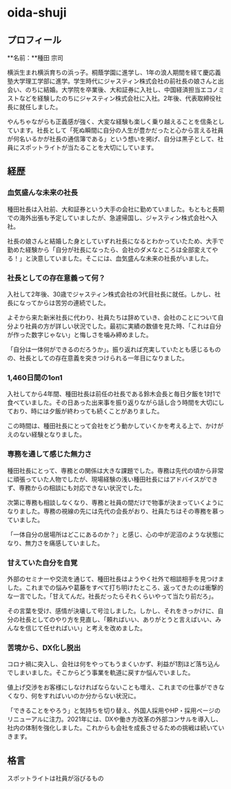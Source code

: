 # oida-shuji

## プロフィール

**名前：**種田 宗司

横浜生まれ横浜育ちの浜っ子。桐蔭学園に進学し、1年の浪人期間を経て慶応義塾大学理工学部に進学。学生時代にジャスティン株式会社の前社長の娘さんと出会い、のちに結婚。大学院を卒業後、大和証券に入社し、中国経済担当エコノミストなどを経験したのちにジャスティン株式会社に入社。2年後、代表取締役社長に就任しました。

やんちゃながらも正義感が強く、大変な経験も楽しく乗り越えることを信条としています。社長として「死ぬ瞬間に自分の人生が豊かだったと心から言える社員が何名いるかが社長の通信簿である」という想いを掲げ、自分は黒子として、社員にスポットライトが当たることを大切にしています。

## 経歴

### 血気盛んな未来の社長

種田社長は入社前、大和証券という大手の会社に勤めていました。もともと長期での海外出張も予定していましたが、急遽帰国し、ジャスティン株式会社へ入社。

社長の娘さんと結婚した身としていずれ社長になるとわかっていたため、大手で勤めた経験から「自分が社長になったら、会社のダメなところは全部変えてやる！」と決意していました。そこには、血気盛んな未来の社長がいました。

### 社長としての存在意義って何？

入社して2年後、30歳でジャスティン株式会社の3代目社長に就任。しかし、社長になってからは苦労の連続でした。

よそから来た新米社長に代わり、社員たちは辞めていき、会社のことについて自分より社員の方が詳しい状況でした。最初に実績の数値を見た時、「これは自分が作った数字じゃない」と悔しさを噛み締めました。

「自分は一体何ができるのだろうか」。振り返れば充実していたとも感じるものの、社長としての存在意義を突きつけられる一年目になりました。

### 1,460日間の1on1

入社してから4年間、種田社長は前任の社長である鈴木会長と毎日夕飯を1対1で食べていました。その日あった出来事を振り返りながら話し合う時間を大切にしており、時には夕飯が終わっても続くことがありました。

この時間は、種田社長にとって会社をどう動かしていくかを考える上で、かけがえのない経験となりました。

### 専務を通して感じた無力さ

種田社長にとって、専務との関係は大きな課題でした。専務は先代の頃から非常に頑張っていた人物でしたが、現場経験の浅い種田社長にはアドバイスができず、専務からの相談にも対応できない状況でした。

次第に専務も相談しなくなり、専務と社員の間だけで物事が決まっていくようになりました。専務の視線の先には先代の会長がおり、社員たちはその専務を慕っていました。

「一体自分の居場所はどこにあるのか？」と感じ、心の中が泥沼のような状態になり、無力さを痛感していました。

### 甘えていた自分を自覚

外部のセミナーや交流を通じて、種田社長はようやく社外で相談相手を見つけました。これまでの悩みや葛藤をすべて打ち明けたところ、返ってきたのは衝撃的な一言でした。「甘えてんだ。社長だったらそれくらいやって当たり前だろ」。

その言葉を受け、感情が決壊して号泣しました。しかし、それをきっかけに、自分の社長としてのやり方を見直し、「頼ればいい、ありがとうと言えばいい、みんなを信じて任せればいい」と考えを改めました。

### 苦境から、DX化し脱出

コロナ禍に突入し、会社は何をやってもうまくいかず、利益が1割ほど落ち込んでしまいました。そこからどう事業を軌道に戻すか悩んでいました。

値上げ交渉をお客様にしなければならないことも増え、これまでの仕事ができなくなり、何をすればいいのか分からない状況に。

「できることをやろう」と気持ちを切り替え、外国人採用やHP・採用ページのリニューアルに注力。2021年には、DXや働き方改革の外部コンサルを導入し、社内の体制を強化しました。これからも会社を成長させるための挑戦は続いていきます。

## 格言

スポットライトは社員が浴びるもの
